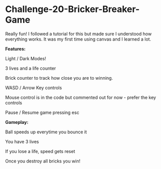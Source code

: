 # Challenge-20-Bricker-Breaker-Game
Really fun! I followed a tutorial for this but made sure I understood how everything works. It was my first time using canvas and I learned a lot.

**Features:**

Light / Dark Modes!

3 lives and a life counter

Brick counter to track how close you are to winning.

WASD / Arrow Key controls

Mouse control is in the code but commented out for now - prefer the key controls

Pause / Resume game pressing esc

**Gameplay:**

Ball speeds up everytime you bounce it

You have 3 lives

If you lose a life, speed gets reset

Once you destroy all bricks you win!



